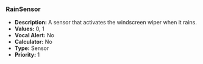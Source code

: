 ### RainSensor

- **Description:** A sensor that activates the windscreen wiper when it rains.
- **Values:** 0, 1
- **Vocal Alert:** No
- **Calculator:** No
- **Type:** Sensor
- **Priority:** 1

